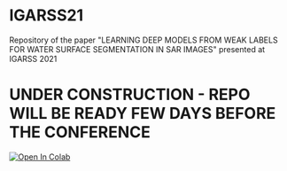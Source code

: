 # IGARSS21
Repository of the paper "LEARNING DEEP MODELS FROM WEAK LABELS FOR WATER SURFACE SEGMENTATION IN SAR IMAGES" presented at IGARSS 2021


# UNDER CONSTRUCTION - REPO WILL BE READY FEW DAYS BEFORE THE CONFERENCE

[![Open In Colab](https://colab.research.google.com/assets/colab-badge.svg)](\"https://colab.research.google.com/github/francescoasaro/IGARSS21/blob/main/IGARSS21.ipynb\")

